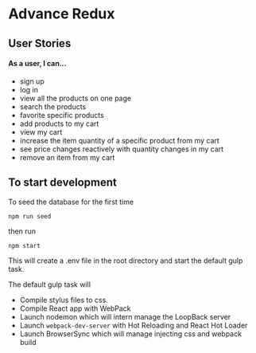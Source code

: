 # Advance Redux

## User Stories

#### As a user, I can...
* sign up
* log in
* view all the products on one page
* search the products
* favorite specific products
* add products to my cart
* view my cart
* increase the item quantity of a specific product from my cart
* see price changes reactively with quantity changes in my cart
* remove an item from my cart


## To start development
To seed the database for the first time

```
npm run seed
```
then run

```bash
npm start
```

This will create a .env file in the root directory and start the default gulp
task.

The default gulp task will

* Compile stylus files to css.
* Compile React app with WebPack
* Launch nodemon which will intern manage the LoopBack server
* Launch `webpack-dev-server` with Hot Reloading and React Hot Loader
* Launch BrowserSync which will manage injecting css and webpack build
